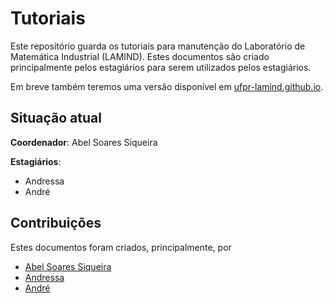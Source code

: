 # Tutoriais

Este repositório guarda os tutoriais para manutenção do
Laboratório de Matemática Industrial (LAMIND).
Estes documentos são criado principalmente pelos estagiários
para serem utilizados pelos estagiários.

Em breve também teremos uma versão disponível em
[ufpr-lamind.github.io](http://ufpr-lamind.github.io).

## Situação atual

**Coordenador**: Abel Soares Siqueira

**Estagiários**:
  - Andressa
  - André

## Contribuições

Estes documentos foram criados, principalmente, por
  - [Abel Soares Siqueira](http://github.com/abelsiqueira)
  - [Andressa](http://github.com/andryolivei)
  - [André](http://github.com/andrebuhler)
